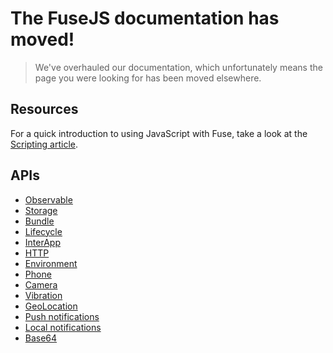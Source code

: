 # The FuseJS documentation has moved!

> We've overhauled our documentation, which unfortunately means the page you were looking for has been moved elsewhere.

## Resources

For a quick introduction to using JavaScript with Fuse, take a look at the [Scripting article](../scripting/scripting.md).

## APIs

- [Observable](../fusejs/observable.md)
- [Storage](../fuse/storage/storagemodule.html)
- [Bundle](../fusejs/bundle.html)
- [Lifecycle](../fusejs/lifecycle.html)
- [InterApp](../fuse/reactive/fusejs/interapp.html)
- [HTTP](../fusejs/http.md)
- [Environment](../fusejs/environment.html)
- [Phone](../fuse/reactive/fusejs/phone.html)
- [Camera](../fuse/camera/camera.html)
- [Vibration](../fuse/vibration/vibrationmodule.html)
- [GeoLocation](../fuse/geolocation/geolocation.html)
- [Push notifications](../fuse/pushnotifications/push.html)
- [Local notifications](../fuse/localnotifications/localnotify.html)
- [Base64](../fusejs/base64.html)
